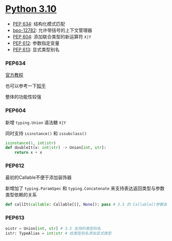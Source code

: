 # [Python 3.10][Python3.10]

- [PEP 634][PEP634]: 结构化模式匹配
- [bpo-12782](https://bugs.python.org/issue?@action=redirect&bpo=12782): 允许带括号的上下文管理器
- [PEP 604][PEP604]: 添加联合类型的新运算符 `X|Y`
- [PEP 612][PEP612]: 参数指定变量
- [PEP 613][PEP613]: 显式类型别名

### PEP634

[官方教程][PEP636]

也可以参考一下[知乎](https://zhuanlan.zhihu.com/p/358606875)

整体的功能性较强

### PEP604

新增 `typing.Union` 语法糖 `X|Y`

同时支持 `isinstance()` 和 `issubclass()`

```python
isinstance(1, int|str)
def doubleIt(x: int|str) -> Union[int, str]:
    return x + x
```

### PEP612

最初的Callable不便于添加装饰器

新增加了 `typing.ParamSpec` 和 `typing.Concatenate` 来支持表达返回类型与参数类型依赖的关系

```python
def callIt(callable: Callable[[], None]): pass # 3.5 的 Callable[[参数类型], 返回值类型]

```


### PEP613

```python
oistr = Union[int, str] # 3.5 支持的类型别名
istr: TypeAlias = int|str # 给类型别名添加显式类型
```


[Python3.10]: https://docs.python.org/release/3.11.0/whatsnew/3.10.html#new-features
[PEP634]: https://peps.python.org/pep-0634/
[PEP604]: https://peps.python.org/pep-0604/
[PEP612]: https://peps.python.org/pep-0612/
[PEP613]: https://peps.python.org/pep-0613/
[PEP636]: https://peps.python.org/pep-0636/